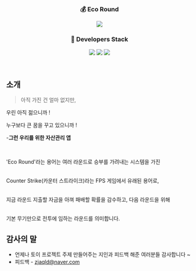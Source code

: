 <h3 align='center'>💰 Eco Round </h3>
<p align='center'>
  <img src="https://user-images.githubusercontent.com/73686581/122880616-27f60100-d375-11eb-8249-694db53368bd.png"/>
</p>
<h3 align='center'>🔨 Developers Stack</h3>
<p align='center'>
  <img src="https://img.shields.io/badge/HTML5-E34F26?style=flat-square&logo=HTML5&logoColor=white"/>
  <img src="https://img.shields.io/badge/CSS3-1572B6?style=flat-square&logo=CSS3&logoColor=white"/>
  <img src="https://img.shields.io/badge/JavaScript-e9d24e?style=flat-square&logo=JavaScript&logoColor=white"/>
</p>
<br>

## 소개

 
 >아직 가진 건 얼마 없지만,
 
 우린 아직 젊으니까 !
 
 누구보다 큰 꿈을 꾸고 있으니까 !

 -__그런 우리를 위한 자산관리 앱__

 <br>

 'Eco Round'라는 용어는 여러 라운드로 승부를 가려내는 시스템을 가진<br><br>

 Counter Strike(카운터 스트라이크)라는 FPS 게임에서 유래된 용어로,<br><br>

 지금 라운드 지출할 자금을 아껴 패배할 확률을 감수하고, 다음 라운드을 위해<br><br>

 기본 무기만으로 전투에 임하는 라운드를 의미합니다.

## 감사의 말

* 언제나 토이 프로젝트 주제 만들어주는 지인과 피드백 해준 여러분들 감사합니다 ~
* 피드백 - zjaqld@naver.com


